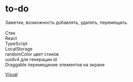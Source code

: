 # to-do

 Заметки, возможность добавлять, удалять, перемещать.<br/>
  <br/> 
Стек <br/>
React<br/>
TypeScript <br/>
LocalStorage <br/>
randomColor цвет стиков <br/>
uuidv4 для генерации id <br/>
Draggable перемещение элементов на экране <br/>

[Visual](https://to-do-five-gold.vercel.app/)
